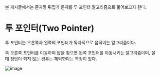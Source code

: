 본 게시글에서는 문자열 뒤집기 문제를 투 포인터 알고리즘으로 풀어보고자 한다.

# 투 포인터(Two Pointer)

투 포인터는 오른쪽과 왼쪽의 포인터가 독자적으로 움직이는 알고리즘이다.

즉 오른쪽 포인터를 이동하며 답을 찾으면 왼쪽 포인터를 이동시키는 알고리즘이며, 절대 정답이 되지 않는 경우는 제외한다는 특징이 있다.


![image](https://user-images.githubusercontent.com/73323188/121281019-332b4480-c912-11eb-9199-9ffa6aa7e8d9.png)

